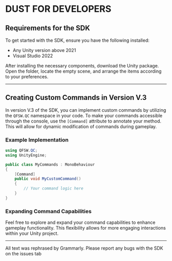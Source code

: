 # DUST FOR DEVELOPERS

## Requirements for the SDK

To get started with the SDK, ensure you have the following installed:

- Any Unity version above 2021
- Visual Studio 2022

After installing the necessary components, download the Unity package. Open the folder, locate the empty scene, and arrange the items according to your preferences.

---

## Creating Custom Commands in Version V.3

In version V.3 of the SDK, you can implement custom commands by utilizing the `QFSW.QC` namespace in your code. To make your commands accessible through the console, use the `[Command]` attribute to annotate your method. This will allow for dynamic modification of commands during gameplay.

### Example Implementation

```csharp
using QFSW.QC;
using UnityEngine;

public class MyCommands : MonoBehaviour
{
    [Command]
    public void MyCustomCommand()
    {
        // Your command logic here
    }
}
```

### Expanding Command Capabilities

Feel free to explore and expand your command capabilities to enhance gameplay functionality. This flexibility allows for more engaging interactions within your Unity project.

---

All text was rephrased by Grammarly. Please report any bugs with the SDK on the issues tab

